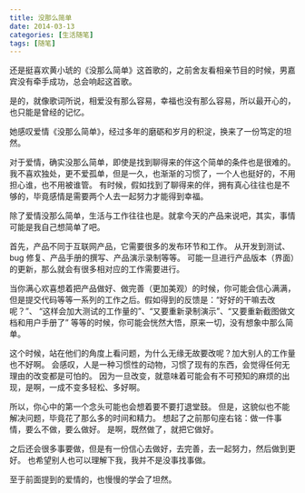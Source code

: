 ```yaml
---
title: 没那么简单
date: 2014-03-13
categories: [生活随笔]
tags: [随笔]
---
```


还是挺喜欢黄小琥的《没那么简单》这首歌的，之前舍友看相亲节目的时候，男嘉宾没有牵手成功，总会响起这首歌。

是的，就像歌词所说，相爱没有那么容易，幸福也没有那么容易，所以最开心的，也只能是曾经的记忆。

她感叹爱情《没那么简单》，经过多年的磨砺和岁月的积淀，换来了一份笃定的坦然。

对于爱情，确实没那么简单，即使是找到聊得来的伴这个简单的条件也是很难的。
我不喜欢独处，更不爱孤单，但是一久，也渐渐的习惯了，一个人也挺好的，不用担心谁，也不用被谁管。
有时候，假如找到了聊得来的伴，拥有真心往往也是不够的，毕竟感情是需要两个人去一起努力才能得到幸福。

除了爱情没那么简单，生活与工作往往也是。就拿今天的产品来说吧，其实，事情可能是我自己想简单了吧。

首先，产品不同于互联网产品，它需要很多的发布环节和工作。
从开发到测试、bug 修复、产品手册的撰写、产品演示录制等等。
可能一旦进行产品版本（界面）的更新，那么就会有很多相对应的工作需要进行。

当你满心欢喜想着把产品做好、做完善（更加美观）的时候，你可能会信心满满，
但是提交代码等等一系列的工作之后。假如得到的反馈是：“好好的干嘛去改呢？”、
“这样会加大测试的工作量的”、“又要重新录制演示”、“又要重新截图做文档和用户手册了”
等等的时候，你可能会恍然大悟，原来一切，没有想象中那么简单。

这个时候，站在他们的角度上看问题，为什么无缘无故要改呢？加大别人的工作量也不好啊。
会感叹，人是一种习惯性的动物，习惯了现有的东西，会觉得任何无理由的改变都是可怕的。
因为一旦改变，就意味着可能会有不可预知的麻烦的出现，是啊，一成不变多轻松、多好啊。

所以，你心中的第一个念头可能也会想着要不要打退堂鼓。
但是，这貌似也不能解决问题，毕竟花了那么多的时间和精力。
想起了之前那句座右铭：做一件事情，要么不做，要么做好。
是啊，既然做了，就把它做好。

之后还会很多事要做，但是有一份信心去做好，去完善，去一起努力，然后做到更好。
也希望别人也可以理解下我，我并不是没事找事做。

至于前面提到的爱情的，也慢慢的学会了坦然。
